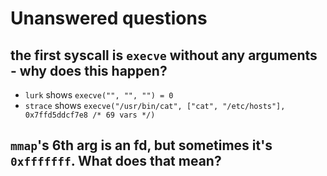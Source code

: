 # Unanswered questions

## the first syscall is `execve` without any arguments - why does this happen?

* `lurk` shows `execve("", "", "") = 0`
* `strace` shows `execve("/usr/bin/cat", ["cat", "/etc/hosts"], 0x7ffd5ddcf7e8 /* 69 vars */)`

## `mmap`'s 6th arg is an fd, but sometimes it's `0xfffffff`. What does that mean?
